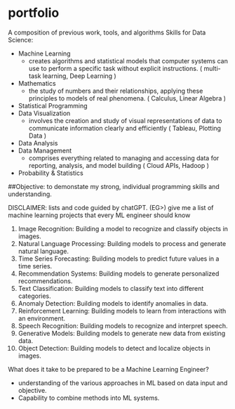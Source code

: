# portfolio
A composition of previous work, tools, and algorithms 
Skills for Data Science:
   -   Machine Learning
          - creates algorithms and statistical models that computer systems can use to perform a specific task without explicit instructions. ( multi-task learning, Deep Learning ) 
   -   Mathematics
          - the study of numbers and their relationships, applying these principles to models of real phenomena. ( Calculus, Linear Algebra )
   -   Statistical Programming
   -   Data Visualization
          - involves the creation and study of visual representations of data to communicate information clearly and efficiently ( Tableau, Plotting Data )
   -   Data Analysis
   -   Data Management
          - comprises everything related to managing and accessing data for reporting, analysis, and model building ( Cloud APIs, Hadoop )
   -   Probability & Statistics

##Objective: 
to demonstate my strong, individual programming skills and understanding.


DISCLAIMER: lists and code guided by chatGPT.
(EG>)
give me a list of machine learning projects that every ML engineer should know

1. Image Recognition: Building a model to recognize and classify objects in images.
2. Natural Language Processing: Building models to process and generate natural language.
3. Time Series Forecasting: Building models to predict future values in a time series.
4. Recommendation Systems: Building models to generate personalized recommendations.
5. Text Classification: Building models to classify text into different categories.
6. Anomaly Detection: Building models to identify anomalies in data.
7. Reinforcement Learning: Building models to learn from interactions with an environment.
8. Speech Recognition: Building models to recognize and interpret speech.
9. Generative Models: Building models to generate new data from existing data.
10. Object Detection: Building models to detect and localize objects in images.

What does it take to be prepared to be a Machine Learning Engineer? 
   -   understanding of the various approaches in ML based on data input and objective. 
   -   Capability to combine methods into ML systems. 
